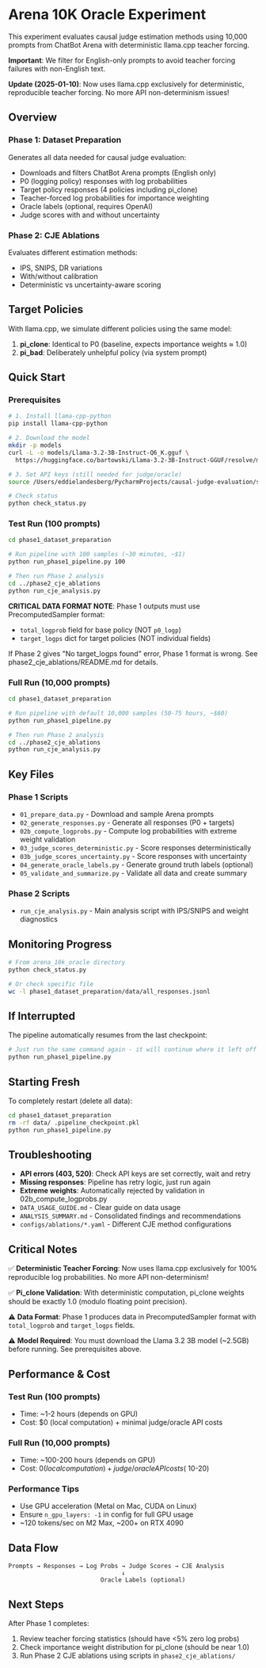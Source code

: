 # Arena 10K Oracle Experiment

This experiment evaluates causal judge estimation methods using 10,000 prompts from ChatBot Arena with deterministic llama.cpp teacher forcing.

**Important**: We filter for English-only prompts to avoid teacher forcing failures with non-English text.

**Update (2025-01-10)**: Now uses llama.cpp exclusively for deterministic, reproducible teacher forcing. No more API non-determinism issues!

## Overview

### Phase 1: Dataset Preparation
Generates all data needed for causal judge evaluation:
- Downloads and filters ChatBot Arena prompts (English only)
- P0 (logging policy) responses with log probabilities
- Target policy responses (4 policies including pi_clone)
- Teacher-forced log probabilities for importance weighting
- Oracle labels (optional, requires OpenAI)
- Judge scores with and without uncertainty

### Phase 2: CJE Ablations
Evaluates different estimation methods:
- IPS, SNIPS, DR variations
- With/without calibration
- Deterministic vs uncertainty-aware scoring

## Target Policies

With llama.cpp, we simulate different policies using the same model:

1. **pi_clone**: Identical to P0 (baseline, expects importance weights ≈ 1.0)
2. **pi_bad**: Deliberately unhelpful policy (via system prompt)

## Quick Start

### Prerequisites
```bash
# 1. Install llama-cpp-python
pip install llama-cpp-python

# 2. Download the model
mkdir -p models
curl -L -o models/Llama-3.2-3B-Instruct-Q6_K.gguf \
  https://huggingface.co/bartowski/Llama-3.2-3B-Instruct-GGUF/resolve/main/Llama-3.2-3B-Instruct-Q6_K.gguf

# 3. Set API keys (still needed for judge/oracle)
source /Users/eddielandesberg/PycharmProjects/causal-judge-evaluation/set_secrets.sh

# Check status
python check_status.py
```

### Test Run (100 prompts)
```bash
cd phase1_dataset_preparation

# Run pipeline with 100 samples (~30 minutes, ~$1)
python run_phase1_pipeline.py 100

# Then run Phase 2 analysis
cd ../phase2_cje_ablations
python run_cje_analysis.py
```

**CRITICAL DATA FORMAT NOTE**: 
Phase 1 outputs must use PrecomputedSampler format:
- `total_logprob` field for base policy (NOT `p0_logp`)
- `target_logps` dict for target policies (NOT individual fields)

If Phase 2 gives "No target_logps found" error, Phase 1 format is wrong.
See phase2_cje_ablations/README.md for details.

### Full Run (10,000 prompts)
```bash
cd phase1_dataset_preparation

# Run pipeline with default 10,000 samples (50-75 hours, ~$60)
python run_phase1_pipeline.py

# Then run Phase 2 analysis
cd ../phase2_cje_ablations
python run_cje_analysis.py
```

## Key Files

### Phase 1 Scripts
- `01_prepare_data.py` - Download and sample Arena prompts
- `02_generate_responses.py` - Generate all responses (P0 + targets)
- `02b_compute_logprobs.py` - Compute log probabilities with extreme weight validation
- `03_judge_scores_deterministic.py` - Score responses deterministically
- `03b_judge_scores_uncertainty.py` - Score responses with uncertainty
- `04_generate_oracle_labels.py` - Generate ground truth labels (optional)
- `05_validate_and_summarize.py` - Validate all data and create summary

### Phase 2 Scripts
- `run_cje_analysis.py` - Main analysis script with IPS/SNIPS and weight diagnostics

## Monitoring Progress

```bash
# From arena_10k_oracle directory
python check_status.py

# Or check specific file
wc -l phase1_dataset_preparation/data/all_responses.jsonl
```

## If Interrupted

The pipeline automatically resumes from the last checkpoint:
```bash
# Just run the same command again - it will continue where it left off
python run_phase1_pipeline.py
```

## Starting Fresh

To completely restart (delete all data):
```bash
cd phase1_dataset_preparation
rm -rf data/ .pipeline_checkpoint.pkl
python run_phase1_pipeline.py
```

## Troubleshooting

- **API errors (403, 520)**: Check API keys are set correctly, wait and retry
- **Missing responses**: Pipeline has retry logic, just run again
- **Extreme weights**: Automatically rejected by validation in 02b_compute_logprobs.py
- `DATA_USAGE_GUIDE.md` - Clear guide on data usage
- `ANALYSIS_SUMMARY.md` - Consolidated findings and recommendations
- `configs/ablations/*.yaml` - Different CJE method configurations

## Critical Notes

✅ **Deterministic Teacher Forcing**: Now uses llama.cpp exclusively for 100% reproducible log probabilities. No more API non-determinism!

✅ **Pi_clone Validation**: With deterministic computation, pi_clone weights should be exactly 1.0 (modulo floating point precision).

⚠️ **Data Format**: Phase 1 produces data in PrecomputedSampler format with `total_logprob` and `target_logps` fields.

⚠️ **Model Required**: You must download the Llama 3.2 3B model (~2.5GB) before running. See prerequisites above.

## Performance & Cost

### Test Run (100 prompts)
- Time: ~1-2 hours (depends on GPU)
- Cost: $0 (local computation) + minimal judge/oracle API costs

### Full Run (10,000 prompts)
- Time: ~100-200 hours (depends on GPU)
- Cost: $0 (local computation) + judge/oracle API costs (~$10-20)

### Performance Tips
- Use GPU acceleration (Metal on Mac, CUDA on Linux)
- Ensure `n_gpu_layers: -1` in config for full GPU usage
- ~120 tokens/sec on M2 Max, ~200+ on RTX 4090

## Data Flow

```
Prompts → Responses → Log Probs → Judge Scores → CJE Analysis
                                ↓
                          Oracle Labels (optional)
```

## Next Steps

After Phase 1 completes:
1. Review teacher forcing statistics (should have <5% zero log probs)
2. Check importance weight distribution for pi_clone (should be near 1.0)
3. Run Phase 2 CJE ablations using scripts in `phase2_cje_ablations/`
